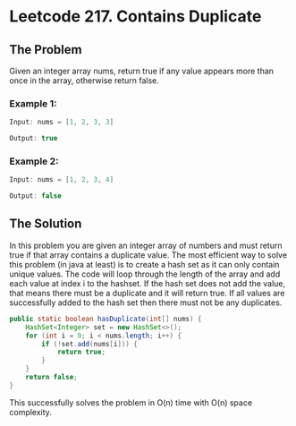 # Leetcode 217. Contains Duplicate

## The Problem

Given an integer array nums, return true if any value appears more than once in the array, otherwise return false.

### Example 1:
```Java
Input: nums = [1, 2, 3, 3]

Output: true
```

### Example 2:
```Java
Input: nums = [1, 2, 3, 4]

Output: false
```

## The Solution

In this problem you are given an integer array of numbers and must return true if that array contains a duplicate value. The most efficient way to solve this problem (in java at least) is to create a hash set as it can only contain unique values. The code will loop through the length of the array and add each value at index i to the hashset. If the hash set does not add the value, that means there must be a duplicate and it will return true. If all values are successfully added to the hash set then there must not be any duplicates. 

```Java
public static boolean hasDuplicate(int[] nums) {
    HashSet<Integer> set = new HashSet<>();
    for (int i = 0; i < nums.length; i++) {
        if (!set.add(nums[i])) {
            return true;
        }
    }
    return false;
}
```

This successfully solves the problem in O(n) time with O(n) space complexity.